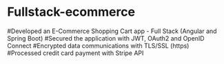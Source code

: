 # Fullstack-ecommerce
#Developed an E-Commerce Shopping Cart app - Full Stack (Angular and Spring Boot)
#Secured the application with JWT, OAuth2 and OpenID Connect
#Encrypted data communications with TLS/SSL (https)
#Processed credit card payment with Stripe API
